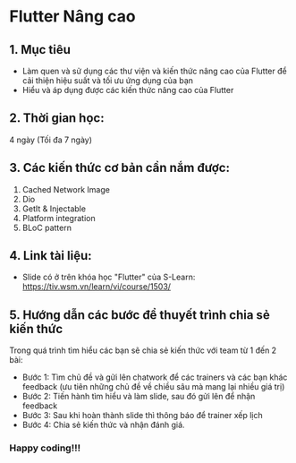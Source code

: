 # Flutter Nâng cao

## 1. Mục tiêu

- Làm quen và sử dụng các thư viện và kiến thức nâng cao của Flutter để cải thiện hiệu suất và tối ưu ứng dụng của bạn
- Hiểu và áp dụng được các kiến thức nâng cao của Flutter

## 2. Thời gian học:

4 ngày (Tối đa 7 ngày)

## 3. Các kiến thức cơ bản cần nắm được:

1. Cached Network Image
2. Dio
3. GetIt & Injectable
4. Platform integration
5. BLoC pattern

## 4. Link tài liệu:

- Slide có ở trên khóa học "Flutter" của S-Learn: https://tiv.wsm.vn/learn/vi/course/1503/

## 5. Hướng dẫn các bước để thuyết trình chia sẻ kiến thức

Trong quá trình tìm hiểu các bạn sẽ chia sẻ kiến thức với team từ 1 đến 2 bài:

- Bước 1: Tìm chủ đề và gửi lên chatwork để các trainers và các bạn khác feedback (ưu tiên những chủ đề về chiều sâu mà mang lại nhiều giá trị)
- Bước 2: Tiến hành tìm hiểu và làm slide, sau đó gửi lên để nhận feedback
- Bước 3: Sau khi hoàn thành slide thì thông báo để trainer xếp lịch
- Bước 4: Chia sẻ kiến thức và nhận đánh giá.

### Happy coding!!!
